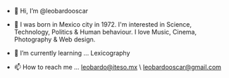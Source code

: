 - 👋 Hi, I’m @leobardooscar

- 👀 I was born in Mexico city in 1972. I'm interested in Science, Technology, Politics & Human behaviour. I love Music, Cinema, Photography & Web design. 

- 📖 I’m currently learning ... Lexicography
<!--- - 💞️ I’m looking to collaborate on ... -->
- 📫 How to reach me ... leobardo@iteso.mx \ leobardooscar@gmail.com 

<!---
leobardooscar/leobardooscar is a ✨ special ✨ repository because its `README.md` (this file) appears on your GitHub profile.
You can click the Preview link to take a look at your changes.
--->
